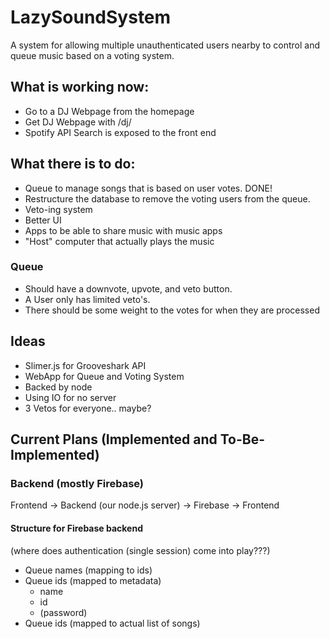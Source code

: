# LazySoundSystem
A system for allowing multiple unauthenticated users nearby to control and queue music based on a voting system.

## What is working now:
 - Go to a DJ Webpage from the homepage
 - Get DJ Webpage with /dj/<Name>
 - Spotify API Search is exposed to the front end

## What there is to do:
 - Queue to manage songs that is based on user votes. DONE!
 - Restructure the database to remove the voting users from the queue.
 - Veto-ing system
 - Better UI
 - Apps to be able to share music with music apps
 - "Host" computer that actually plays the music

### Queue
 - Should have a downvote, upvote, and veto button.
 - A User only has limited veto's.
 - There should be some weight to the votes for when they are processed

## Ideas
 - Slimer.js for Grooveshark API
 - WebApp for Queue and Voting System
 - Backed by node
 - Using IO for no server
 - 3 Vetos for everyone.. maybe?

## Current Plans (Implemented and To-Be-Implemented)

### Backend (mostly Firebase)
Frontend -> Backend (our node.js server) -> Firebase -> Frontend

#### Structure for Firebase backend
(where does authentication (single session) come into play???)
 - Queue names (mapping to ids)
 - Queue ids (mapped to metadata)
   - name
   - id
   - (password)
 - Queue ids (mapped to actual list of songs)
